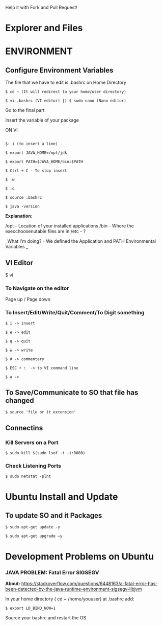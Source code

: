 Help it with Fork and Pull Request!

# Explorer and Files 
 
# ENVIRONMENT 

## Configure Environment Variables 

The file that we have to edit is .bashrc on Home Directory 
```
$ cd ~ (It will redirect to your home/user directory) 

$ vi .bashrc (VI editor) || $ sudo nano (Nano editor) 
```

Go to the final part 

Insert the variable of your package 

ON VI
```

$: i (to insert a line) 

$ export JAVA_HOME=/opt/jdk 

$ export PATH=$JAVA_HOME/bin:$PATH 

$ Ctrl + C - To stop insert 

$ :w 

$ :q 

$ source .bashrc 

$ java -version 

```

**Explanation:**

/opt - Location of your installed applications 
/bin - Where the execchoosenutable files are in 
/etc - ? 

_What I'm doing? - We defined the Application and PATH Environmental Variables _

 
## VI Editor 

$ vi 

### To Navigate on the editor 
Page up / Page down 

### To Insert/Edit/Write/Quit/Comment/To Digit something 
```
$ i -> insert 

$ e -> edit 

$ q -> quit 

$ w -> write 

$ # -> commentary 

$ ESC + :  -> to VI command line 

$ a -> 
```

## To Save/Communicate to SO that file has changed 
```
$ source 'file or it extension' 
```

## Connectins 

### Kill Servers on a Port 
```
$ sudo kill $(sudo lsof -t -i:8080) 
```

### Check Listening Ports
```
$ sudo netstat -plnt
```
 
# Ubuntu Install and Update

## To update SO and it Packages 
```
$ sudo apt-get update -y 

$ sudo apt-get upgrade –y 
```
 
# Development Problems on Ubuntu

### JAVA PROBLEM: Fatal Error SIGSEGV 

**About:** https://stackoverflow.com/questions/6448163/a-fatal-error-has-been-detected-by-the-java-runtime-environment-sigsegv-libjvm 
 
In your home directory ( cd ~ /home/youuser) at .bashrc add: 
```
$ export LD_BIND_NOW=1 
```

Source your bashrc and restart the OS. 
